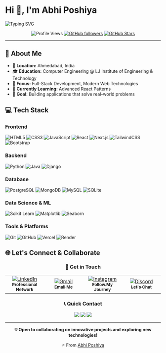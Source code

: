 # Hi 👋, I'm Abhi Poshiya

[![Typing SVG](https://readme-typing-svg.herokuapp.com?font=Fira+Code&size=24&duration=2500&pause=800&color=2196F3&center=true&vCenter=true&width=700&lines=🚀+Full-Stack+Developer;🎓+Computer+Engineering+Student;💻+Building+Modern+Web+Applications;🌟+Always+Learning+New+Technologies)](https://git.io/typing-svg)

<div align="center">

![Profile Views](https://komarev.com/ghpvc/?username=abhi-patel-0411&label=Profile%20views&color=blue&style=flat-square)
[![GitHub followers](https://img.shields.io/github/followers/abhi-patel-0411?logo=GitHub&style=flat-square&color=blue)](https://github.com/abhi-patel-0411)
[![GitHub Stars](https://img.shields.io/github/stars/abhi-patel-0411?logo=github&style=flat-square&color=yellow)](https://github.com/abhi-patel-0411)

</div>

---

## 🎯 About Me

- 📍 **Location:** Ahmedabad, India
- 🎓 **Education:** Computer Engineering @ LJ Institute of Engineering & Technology
- 💼 **Focus:** Full-Stack Development,  Modern Web Technologies
- 🌱 **Currently Learning:** Advanced React Patterns
- 🎯 **Goal:** Building applications that solve real-world problems



## 💻 Tech Stack

### Frontend
![HTML5](https://img.shields.io/badge/HTML5-E34F26?style=flat-square&logo=html5&logoColor=white)
![CSS3](https://img.shields.io/badge/CSS3-1572B6?style=flat-square&logo=css3&logoColor=white)
![JavaScript](https://img.shields.io/badge/JavaScript-F7DF1E?style=flat-square&logo=javascript&logoColor=black)
![React](https://img.shields.io/badge/React-20232A?style=flat-square&logo=react&logoColor=61DAFB)
![Next.js](https://img.shields.io/badge/Next.js-000000?style=flat-square&logo=nextdotjs&logoColor=white)
![TailwindCSS](https://img.shields.io/badge/Tailwind_CSS-38B2AC?style=flat-square&logo=tailwind-css&logoColor=white)
![Bootstrap](https://img.shields.io/badge/Bootstrap-563D7C?style=flat-square&logo=bootstrap&logoColor=white)

### Backend
![Python](https://img.shields.io/badge/Python-3776AB?style=flat-square&logo=python&logoColor=white)
![Java](https://img.shields.io/badge/Java-ED8B00?style=flat-square&logo=java&logoColor=white)
![Django](https://img.shields.io/badge/Django-092E20?style=flat-square&logo=django&logoColor=white)

### Database
![PostgreSQL](https://img.shields.io/badge/PostgreSQL-316192?style=flat-square&logo=postgresql&logoColor=white)
![MongoDB](https://img.shields.io/badge/MongoDB-4EA94B?style=flat-square&logo=mongodb&logoColor=white)
![MySQL](https://img.shields.io/badge/MySQL-00000F?style=flat-square&logo=mysql&logoColor=white)
![SQLite](https://img.shields.io/badge/SQLite-07405E?style=flat-square&logo=sqlite&logoColor=white)

### Data Science & ML
![Scikit Learn](https://img.shields.io/badge/scikit_learn-F7931E?style=flat-square&logo=scikit-learn&logoColor=white)
![Matplotlib](https://img.shields.io/badge/Matplotlib-11557c?style=flat-square&logo=python&logoColor=white)
![Seaborn](https://img.shields.io/badge/Seaborn-3776AB?style=flat-square&logo=python&logoColor=white)

### Tools & Platforms
![Git](https://img.shields.io/badge/Git-F05032?style=flat-square&logo=git&logoColor=white)
![GitHub](https://img.shields.io/badge/GitHub-100000?style=flat-square&logo=github&logoColor=white)
![Vercel](https://img.shields.io/badge/Vercel-000000?style=flat-square&logo=vercel&logoColor=white)
![Render](https://img.shields.io/badge/Render-46E3B7?style=flat-square&logo=render&logoColor=white)

## 🌐 Let's Connect & Collaborate

<div align="center">

### 💬 Get in Touch

<table>
<tr>
<td align="center" width="25%">
<a href="https://www.linkedin.com/in/abhi-poshiya-005228321">
<img src="https://img.shields.io/badge/LinkedIn-0077B5?style=for-the-badge&logo=linkedin&logoColor=white&labelColor=0077B5" alt="LinkedIn"/>
<br><sub><b>Professional Network</b></sub>
</a>
</td>
<td align="center" width="25%">
<a href="mailto:abhiposhiya0104@gmail.com">
<img src="https://img.shields.io/badge/Gmail-D14836?style=for-the-badge&logo=gmail&logoColor=white&labelColor=D14836" alt="Gmail"/>
<br><sub><b>Email Me</b></sub>
</a>
</td>
<td align="center" width="25%">
<a href="https://instagram.com/abhi_posiya">
<img src="https://img.shields.io/badge/Instagram-E4405F?style=for-the-badge&logo=instagram&logoColor=white&labelColor=E4405F" alt="Instagram"/>
<br><sub><b>Follow My Journey</b></sub>
</a>
</td>
<td align="center" width="25%">
<a href="https://discord.gg/abhi_patel123_68036">
<img src="https://img.shields.io/badge/Discord-7289DA?style=for-the-badge&logo=discord&logoColor=white&labelColor=7289DA" alt="Discord"/>
<br><sub><b>Let's Chat</b></sub>
</a>
</td>
</tr>
</table>

### 📞 Quick Contact

<p align="center">
<img src="https://img.shields.io/badge/📍_Location-Ahmedabad,_India-blue?style=flat-square&labelColor=2196F3&color=ffffff"/>
<img src="https://img.shields.io/badge/📧_Email-abhiposhiya0104@gmail.com-red?style=flat-square&labelColor=D14836&color=ffffff"/>
<img src="https://img.shields.io/badge/📱_Phone-+91_7016057005-green?style=flat-square&labelColor=4CAF50&color=ffffff"/>
</p>

</div>

---

<div align="center">

**💡 Open to collaborating on innovative projects and exploring new technologies!**

⭐️ From [Abhi Poshiya](https://github.com/abhi-patel-0411)

</div>